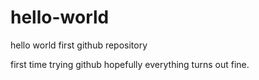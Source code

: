 # hello-world
hello world first github repository

first time trying github hopefully everything turns out fine.
